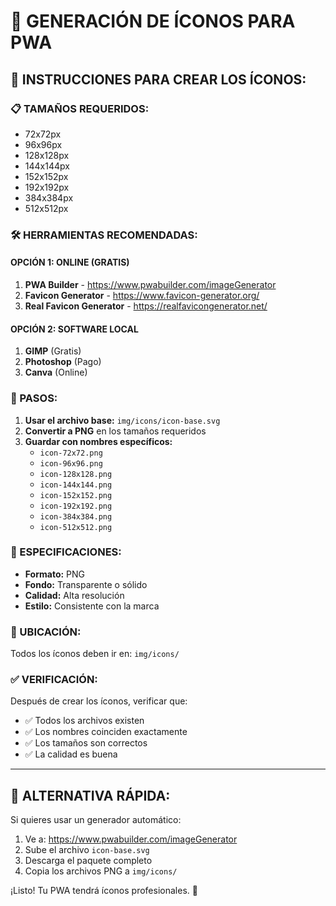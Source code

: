 # 📱 GENERACIÓN DE ÍCONOS PARA PWA

## 🎯 INSTRUCCIONES PARA CREAR LOS ÍCONOS:

### **📋 TAMAÑOS REQUERIDOS:**
- 72x72px
- 96x96px  
- 128x128px
- 144x144px
- 152x152px
- 192x192px
- 384x384px
- 512x512px

### **🛠️ HERRAMIENTAS RECOMENDADAS:**

#### **OPCIÓN 1: ONLINE (GRATIS)**
1. **PWA Builder** - https://www.pwabuilder.com/imageGenerator
2. **Favicon Generator** - https://www.favicon-generator.org/
3. **Real Favicon Generator** - https://realfavicongenerator.net/

#### **OPCIÓN 2: SOFTWARE LOCAL**
1. **GIMP** (Gratis)
2. **Photoshop** (Pago)
3. **Canva** (Online)

### **📝 PASOS:**

1. **Usar el archivo base:** `img/icons/icon-base.svg`
2. **Convertir a PNG** en los tamaños requeridos
3. **Guardar con nombres específicos:**
   - `icon-72x72.png`
   - `icon-96x96.png`
   - `icon-128x128.png`
   - `icon-144x144.png`
   - `icon-152x152.png`
   - `icon-192x192.png`
   - `icon-384x384.png`
   - `icon-512x512.png`

### **🎨 ESPECIFICACIONES:**
- **Formato:** PNG
- **Fondo:** Transparente o sólido
- **Calidad:** Alta resolución
- **Estilo:** Consistente con la marca

### **📁 UBICACIÓN:**
Todos los íconos deben ir en: `img/icons/`

### **✅ VERIFICACIÓN:**
Después de crear los íconos, verificar que:
- ✅ Todos los archivos existen
- ✅ Los nombres coinciden exactamente
- ✅ Los tamaños son correctos
- ✅ La calidad es buena

---

## 🚀 **ALTERNATIVA RÁPIDA:**

Si quieres usar un generador automático:

1. Ve a: https://www.pwabuilder.com/imageGenerator
2. Sube el archivo `icon-base.svg`
3. Descarga el paquete completo
4. Copia los archivos PNG a `img/icons/`

¡Listo! Tu PWA tendrá íconos profesionales. 🎉

